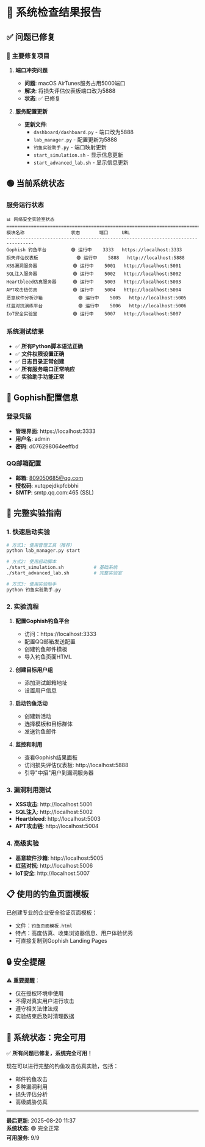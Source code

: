# 🎯 系统检查结果报告

## ✅ 问题已修复

### 🔧 主要修复项目

1. **端口冲突问题**
   - **问题**: macOS AirTunes服务占用5000端口
   - **解决**: 将损失评估仪表板端口改为5888
   - **状态**: ✅ 已修复

2. **服务配置更新**
   - **更新文件**:
     - `dashboard/dashboard.py` - 端口改为5888
     - `lab_manager.py` - 配置更新为5888
     - `钓鱼实验助手.py` - 端口映射更新
     - `start_simulation.sh` - 显示信息更新
     - `start_advanced_lab.sh` - 显示信息更新

## 🟢 当前系统状态

### 服务运行状态
```
📊 网络安全实验室状态
================================================================================
模块名称                 状态       端口     URL                           
--------------------------------------------------------------------------------
Gophish 钓鱼平台         🟢 运行中    3333   https://localhost:3333        
损失评估仪表板              🟢 运行中    5888   http://localhost:5888         
XSS漏洞服务器             🟢 运行中    5001   http://localhost:5001         
SQL注入服务器             🟢 运行中    5002   http://localhost:5002         
Heartbleed仿真服务器      🟢 运行中    5003   http://localhost:5003         
APT攻击链仿真             🟢 运行中    5004   http://localhost:5004         
恶意软件分析沙箱             🟢 运行中    5005   http://localhost:5005         
红蓝对抗演练平台             🟢 运行中    5006   http://localhost:5006         
IoT安全实验室             🟢 运行中    5007   http://localhost:5007         
```

### 系统测试结果
- ✅ **所有Python脚本语法正确**
- ✅ **文件权限设置正确**  
- ✅ **日志目录正常创建**
- ✅ **所有服务端口正常响应**
- ✅ **实验助手功能正常**

## 🎯 Gophish配置信息

### 登录凭据
- **管理界面**: https://localhost:3333
- **用户名**: admin
- **密码**: d076298064eeffbd

### QQ邮箱配置
- **邮箱**: 809050685@qq.com
- **授权码**: xutqpejdkpfcbbhi
- **SMTP**: smtp.qq.com:465 (SSL)

## 🚀 完整实验指南

### 1. 快速启动实验
```bash
# 方式1: 使用管理工具（推荐）
python lab_manager.py start

# 方式2: 使用启动脚本
./start_simulation.sh           # 基础系统
./start_advanced_lab.sh         # 完整实验室

# 方式3: 使用实验助手
python 钓鱼实验助手.py
```

### 2. 实验流程
1. **配置Gophish钓鱼平台**
   - 访问：https://localhost:3333
   - 配置QQ邮箱发送配置
   - 创建钓鱼邮件模板
   - 导入钓鱼页面HTML

2. **创建目标用户组**
   - 添加测试邮箱地址
   - 设置用户信息

3. **启动钓鱼活动**
   - 创建新活动
   - 选择模板和目标群体
   - 发送钓鱼邮件

4. **监控和利用**
   - 查看Gophish结果面板
   - 访问损失评估仪表板: http://localhost:5888
   - 引导"中招"用户到漏洞服务器

### 3. 漏洞利用测试
- **XSS攻击**: http://localhost:5001
- **SQL注入**: http://localhost:5002  
- **Heartbleed**: http://localhost:5003
- **APT攻击链**: http://localhost:5004

### 4. 高级实验
- **恶意软件沙箱**: http://localhost:5005
- **红蓝对抗**: http://localhost:5006
- **IoT安全**: http://localhost:5007

## 📋 使用的钓鱼页面模板

已创建专业的企业安全验证页面模板：
- 文件：`钓鱼页面模板.html`
- 特点：高度仿真、收集浏览器信息、用户体验优秀
- 可直接复制到Gophish Landing Pages

## 🔒 安全提醒

⚠️ **重要提醒**：
- 仅在授权环境中使用
- 不得对真实用户进行攻击
- 遵守相关法律法规
- 实验结束后及时清理数据

## 🎉 系统状态：完全可用

✅ **所有问题已修复，系统完全可用！**

现在可以进行完整的钓鱼攻击仿真实验，包括：
- 邮件钓鱼攻击
- 多种漏洞利用
- 损失评估分析
- 高级威胁仿真

---

**最后更新**: 2025-08-20 11:37  
**系统状态**: 🟢 完全正常  
**可用服务**: 9/9

